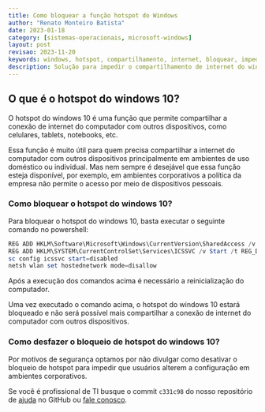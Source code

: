 ```yaml
---
title: Como bloquear a função hotspot do Windows
author: "Renato Monteiro Batista"
date: 2023-01-18
category: [sistemas-operacionais, microsoft-windows]
layout: post
revisao: 2023-11-20
keywords: windows, hotspot, compartilhamento, internet, bloquear, impedir
description: Solução para impedir o compartilhamento de internet do windows utilizando a função hotspot do windows 10. Comandos para bloqueio do compartilhamento hotspot no windows.
---
```


## O que é o hotspot do windows 10?

O hotspot do windows 10 é uma função que permite compartilhar a conexão de internet do computador com outros dispositivos, como celulares, tablets, notebooks, etc.

Essa função é muito útil para quem precisa compartilhar a internet do computador com outros dispositivos principalmente em ambientes de uso doméstico ou individual. Mas nem sempre é desejável que essa função esteja disponível, por exemplo, em ambientes corporativos a política da empresa não permite o acesso por meio de dispositivos pessoais.

### Como bloquear o hotspot do windows 10?

Para bloquear o hotspot do windows 10, basta executar o seguinte comando no powershell:

```powershell
REG ADD HKLM\Software\Microsoft\Windows\CurrentVersion\SharedAccess /v EnableRebootPersistConnection /d 4 /f
REG ADD HKLM\SYSTEM\CurrentControlSet\Services\ICSSVC /v Start /t REG_DWORD /d 4 /f
sc config icssvc start=disabled
netsh wlan set hostednetwork mode=disallow
```

Após a execução dos comandos acima é necessário a reinicialização do computador.

Uma vez executado o comando acima, o hotspot do windows 10 estará bloqueado e não será possível mais compartilhar a conexão de internet do computador com outros dispositivos.

### Como desfazer o bloqueio de hotspot do windows 10?

Por motivos de segurança optamos por não divulgar como desativar o bloqueio de hotspot para impedir que usuários alterem a configuração em ambientes corporativos.

Se você é profissional de TI busque o commit `c331c98` do nosso repositório de [ajuda](https://github.com/rmbinformatica/ajuda) no GitHub ou [fale conosco](https://rmbinformatica.com/contato.html).
